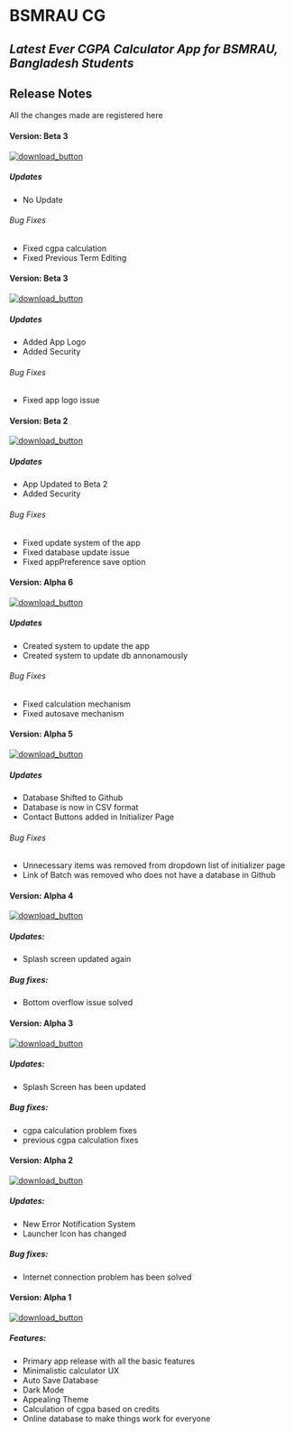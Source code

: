# BSMRAU CG
## _Latest Ever CGPA Calculator App for BSMRAU, Bangladesh Students_

## Release Notes
All the changes made are registered here


#### Version: Beta 3
[![download_button](https://user-images.githubusercontent.com/29209213/212632204-80529cf9-afab-4588-bf93-5248c4fb191f.png)](https://github.com/wasikulaminbipu/bsmrau_cg/raw/master/apk_releases/bsmrau_cg_3.0.3+1_beta.apk)

##### Updates
- No Update

###### Bug Fixes
- Fixed cgpa calculation
- Fixed Previous Term Editing


#### Version: Beta 3
[![download_button](https://user-images.githubusercontent.com/29209213/212632204-80529cf9-afab-4588-bf93-5248c4fb191f.png)](https://github.com/wasikulaminbipu/bsmrau_cg/raw/master/apk_releases/bsmrau_cg_3.0.0.1+2_beta.apk)

##### Updates
- Added App Logo
- Added Security

###### Bug Fixes
- Fixed app logo issue

#### Version: Beta 2
[![download_button](https://user-images.githubusercontent.com/29209213/212632204-80529cf9-afab-4588-bf93-5248c4fb191f.png)](https://github.com/wasikulaminbipu/bsmrau_cg/raw/master/apk_releases/bsmrau_cg_3.0.0.1+2_beta.apk)

##### Updates
- App Updated to Beta 2
- Added Security

###### Bug Fixes
- Fixed update system of the app
- Fixed database update issue
- Fixed appPreference save option


#### Version: Alpha 6
[![download_button](https://user-images.githubusercontent.com/29209213/212632204-80529cf9-afab-4588-bf93-5248c4fb191f.png)](https://github.com/wasikulaminbipu/bsmrau_cg/raw/master/apk_releases/bsmrau_cg_3.6.apk)

##### Updates
- Created system to update the app
- Created system to update db annonamously

###### Bug Fixes
- Fixed calculation mechanism
- Fixed autosave mechanism



#### Version: Alpha 5
[![download_button](https://user-images.githubusercontent.com/29209213/212632204-80529cf9-afab-4588-bf93-5248c4fb191f.png)](https://github.com/wasikulaminbipu/bsmrau_cg/raw/master/apk_releases/bsmrau_cg_3.0_alpha_5.apk)

##### Updates
- Database Shifted to Github
- Database is now in CSV format
- Contact Buttons added in Initializer Page

###### Bug Fixes
- Unnecessary items was removed from dropdown list of initializer page
- Link of Batch was removed who does not have a database in Github


#### Version: Alpha 4 
[![download_button](https://user-images.githubusercontent.com/29209213/212632204-80529cf9-afab-4588-bf93-5248c4fb191f.png)](https://github.com/wasikulaminbipu/bsmrau_cg/raw/master/apk_releases/bsmrau_cg_3.0_alpha_4.apk)

##### Updates:
- Splash screen updated again

##### Bug fixes:
- Bottom overflow issue solved

#### Version: Alpha 3

[![download_button](https://user-images.githubusercontent.com/29209213/212632204-80529cf9-afab-4588-bf93-5248c4fb191f.png)](https://github.com/wasikulaminbipu/bsmrau_cg/raw/master/apk_releases/bsmrau_cg_3.0_alpha_3.apk)

##### Updates:
- Splash Screen has been updated

##### Bug fixes:
- cgpa calculation problem fixes
- previous cgpa calculation fixes

#### Version: Alpha 2

[![download_button](https://user-images.githubusercontent.com/29209213/212632204-80529cf9-afab-4588-bf93-5248c4fb191f.png)](https://github.com/wasikulaminbipu/bsmrau_cg/raw/master/apk_releases/bsmrau_cg_3.0_alpha_2.apk)

##### Updates:
- New Error Notification System
- Launcher Icon has changed

##### Bug fixes:
- Internet connection problem has been solved

#### Version: Alpha 1

[![download_button](https://user-images.githubusercontent.com/29209213/212632204-80529cf9-afab-4588-bf93-5248c4fb191f.png)](https://github.com/wasikulaminbipu/bsmrau_cg/raw/master/apk_releases/bsmrau_cg_3.0_alpha_1.apk)

##### Features:
- Primary app release with all the basic features
- Minimalistic calculator UX
- Auto Save Database
- Dark Mode
- Appealing Theme
- Calculation of cgpa based on credits
- Online database to make things work for everyone
